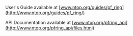 
User's Guide available at [www.ntop.org/guides/pf_ring](http://www.ntop.org/guides/pf_ring/)

API Documentation available at [www.ntop.org/pfring_api](http://www.ntop.org/pfring_api/files.html)
